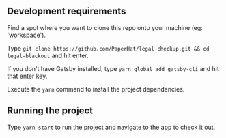 ## Development requirements

Find a spot where you want to clone this repo onto your machine (eg: 'workspace').

Type ```git clone https://github.com/PaperHat/legal-checkup.git && cd legal-blackout``` and hit enter.

If you don't have Gatsby installed, type ```yarn global add gatsby-cli``` and hit that enter key.

Execute the ```yarn``` command to install the project dependencies. 

## Running the project

Type ```yarn start``` to run the project and navigate to the [app](http://localhost:8000/) to check it out.
